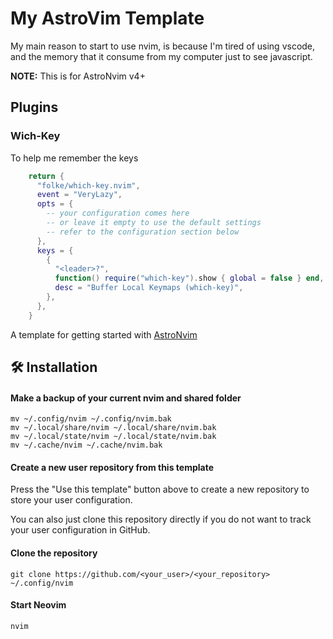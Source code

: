 # My AstroVim Template
My main reason to start to use nvim, is because I'm tired of using vscode, 
and the memory that it consume from my computer just to see javascript. 


**NOTE:** This is for AstroNvim v4+

## Plugins 
  ### Wich-Key
  To help me remember the keys
   
```lua
    return {
      "folke/which-key.nvim",
      event = "VeryLazy",
      opts = {
        -- your configuration comes here
        -- or leave it empty to use the default settings
        -- refer to the configuration section below
      },
      keys = {
        {
          "<leader>?",
          function() require("which-key").show { global = false } end,
          desc = "Buffer Local Keymaps (which-key)",
        },
      },
    } 

```





A template for getting started with [AstroNvim](https://github.com/AstroNvim/AstroNvim)

## 🛠️ Installation

#### Make a backup of your current nvim and shared folder

```shell
mv ~/.config/nvim ~/.config/nvim.bak
mv ~/.local/share/nvim ~/.local/share/nvim.bak
mv ~/.local/state/nvim ~/.local/state/nvim.bak
mv ~/.cache/nvim ~/.cache/nvim.bak
```

#### Create a new user repository from this template

Press the "Use this template" button above to create a new repository to store your user configuration.

You can also just clone this repository directly if you do not want to track your user configuration in GitHub.

#### Clone the repository

```shell
git clone https://github.com/<your_user>/<your_repository> ~/.config/nvim
```

#### Start Neovim

```shell
nvim
```
